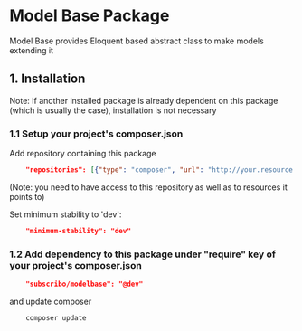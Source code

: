 # Model Base Package

Model Base provides Eloquent based abstract class to make models extending it

## 1. Installation

Note: If another installed package is already dependent on this package (which is usually the case), installation is not necessary

### 1.1 Setup your project's composer.json

Add repository containing this package

```json
    "repositories": [{"type": "composer", "url": "http://your.resource.url"}],
```

(Note: you need to have access to this repository as well as to resources it points to)

Set minimum stability to 'dev':

```json
    "minimum-stability": "dev"
```

### 1.2 Add dependency to this package under "require" key of your project's composer.json

```json
    "subscribo/modelbase": "@dev"
```

and update composer

```sh
    composer update
```